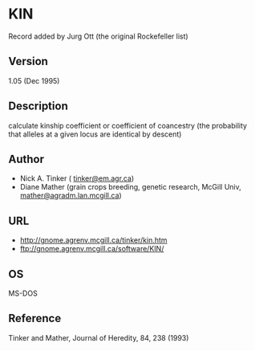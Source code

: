 # KIN
Record added by Jurg Ott (the original Rockefeller list)

## Version
1.05 (Dec 1995)

## Description
calculate kinship coefficient or coefficient of coancestry (the probability that alleles at a given locus are identical by descent)

## Author
* Nick A. Tinker ( tinker@em.agr.ca)
* Diane Mather (grain crops breeding, genetic research, McGill Univ, mather@agradm.lan.mcgill.ca)

## URL
* http://gnome.agrenv.mcgill.ca/tinker/kin.htm
* ftp://gnome.agrenv.mcgill.ca/software/KIN/

## OS
MS-DOS

## Reference
Tinker and Mather, Journal of Heredity, 84, 238 (1993)